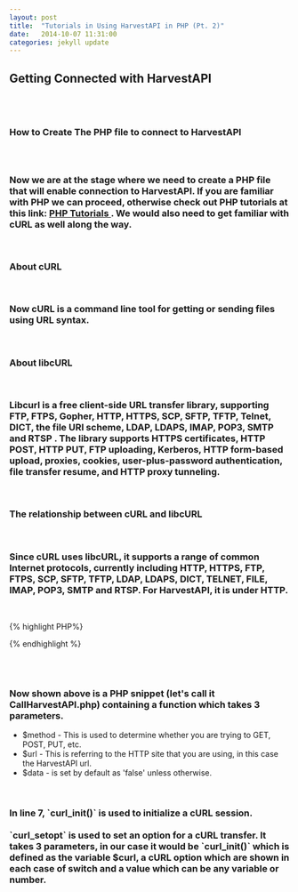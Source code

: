 ```yaml
---
layout: post
title:  "Tutorials in Using HarvestAPI in PHP (Pt. 2)"
date:   2014-10-07 11:31:00
categories: jekyll update
---
```


<h2> Getting Connected with HarvestAPI </h2>
<br/><br/>

<h3> <b> How to Create The PHP file to connect to HarvestAPI </b> <h3> <br /> 

<h3> Now we are at the stage where we need to create a PHP file that will enable connection to HarvestAPI. 
	  If you are familiar with PHP we can proceed, otherwise check out PHP tutorials at this link: 
	  <a href="http://www.tutorialspoint.com/php/php_tutorial.pdf" > PHP Tutorials </a>. 
	  We would also need to get familiar with cURL as well along the way. 
</h3> 
<br/>

<h3> <b> About cURL  </b> </h3> <br /> 
<h3> Now cURL is a command line tool for getting or sending files using URL syntax.</h3> <br />

<h3> <b>About libcURL </b> </h3> <br /> 
<h3> 
	Libcurl is a free client-side URL transfer library, supporting <b> FTP, FTPS, Gopher, HTTP, 
	HTTPS, SCP, SFTP, TFTP, Telnet, DICT, the file URI scheme, LDAP, LDAPS, IMAP, POP3, SMTP and RTSP </b>. 
	The library supports HTTPS certificates, HTTP POST, HTTP PUT, FTP uploading, Kerberos, HTTP 
	form-based upload, proxies, cookies, user-plus-password authentication, file transfer resume, 
	and HTTP proxy tunneling.
</h3> 
<br />

<h3> <b> The relationship between cURL and libcURL </b> </h3> <br />
				
<h3> 
	Since cURL uses libcURL, it supports a range of common Internet protocols, currently including HTTP, 
	HTTPS, FTP, FTPS, SCP, SFTP, TFTP, LDAP, LDAPS, DICT, TELNET, FILE, IMAP, POP3, SMTP and RTSP. For HarvestAPI,
	it is under HTTP. 
</h3> <br />

{% highlight PHP%}

<?php

	// Creating a PHP file for calling HarvestAPI
					
	function CallAPI($method, $url, $data = false)
	{
   	$curl = curl_init();

		switch ($method)
		{
   		case "POST":
      		curl_setopt($curl, CURLOPT_POST, 1);

         	if ($data)
         		curl_setopt($curl, CURLOPT_POSTFIELDS, $data);
            	break;
        
    		case "PUT":
      		curl_setopt($curl, CURLOPT_PUT, 1);
      		break;
        
      		default:
      			if ($data)
      				$url = sprintf("%s?%s", $url, http_build_query($data));
		}
	}
	// Optional Authentication:
	curl_setopt($curl, CURLOPT_HTTPAUTH, CURLAUTH_BASIC);
	curl_setopt($curl, CURLOPT_USERPWD, "username:password");

	curl_setopt($curl, CURLOPT_URL, $url);
	curl_setopt($curl, CURLOPT_RETURNTRANSFER, 1);

	$result = curl_exec($curl);

	curl_close($curl);
	return $result;

?>				

{% endhighlight %}

<br/><br/>
<h3> Now shown above is a PHP snippet (let's call it CallHarvestAPI.php) containing a function which takes 3 parameters. </h3>
<ul>
	<li> $method - This is used to determine whether you are trying to GET, POST, PUT, etc. </li>
	<li> $url - This is referring to the HTTP site that you are using, in this case the HarvestAPI url. </li>
	<li> $data - is set by default as 'false' unless otherwise. </li>					
</ul>				
<br />
<h3>
	In line 7, `curl_init()` is used to initialize a cURL session. <br /><br />
	`curl_setopt` is used to set an option for a cURL transfer. It takes 3 parameters, in our case it would be 
	`curl_init()` which is defined as the variable $curl, a cURL option which are shown in each case of switch
	and a value which can be any variable or number.
</h3> <br/>